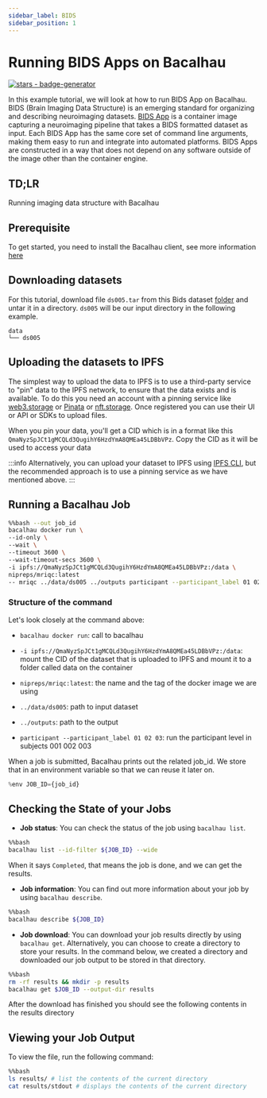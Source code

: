 ```yaml
---
sidebar_label: BIDS
sidebar_position: 1
---
```

# Running BIDS Apps on Bacalhau


[![stars - badge-generator](https://img.shields.io/github/stars/bacalhau-project/bacalhau?style=social)](https://github.com/bacalhau-project/bacalhau)

In this example tutorial, we will look at how to run BIDS App on Bacalhau. BIDS (Brain Imaging Data Structure) is an emerging standard for organizing and describing neuroimaging datasets.  [BIDS App](https://bids-apps.neuroimaging.io/about/) is a container image capturing a neuroimaging pipeline that takes a BIDS formatted dataset as input. Each BIDS App has the same core set of command line arguments, making them easy to run and integrate into automated platforms. BIDS Apps are constructed in a way that does not depend on any software outside of the image other than the container engine.

## TD;LR
Running imaging data structure with Bacalhau

## Prerequisite

To get started, you need to install the Bacalhau client, see more information [here](https://docs.bacalhau.org/getting-started/installation)

## Downloading datasets

For this tutorial, download file `ds005.tar` from this Bids dataset [folder](https://drive.google.com/drive/folders/0B2JWN60ZLkgkMGlUY3B4MXZIZW8?resourcekey=0-EYVSOlRbxeFKO8NpjWWM3w) and untar it in a directory. `ds005` will be our input directory in the following example.


```
data
└── ds005
```


## Uploading the datasets to IPFS

The simplest way to upload the data to IPFS is to use a third-party service to "pin" data to the IPFS network, to ensure that the data exists and is available. To do this you need an account with a pinning service like [web3.storage](https://web3.storage/docs/how-tos/pinning-services-api/) or [Pinata](https://app.pinata.cloud/pinmanager) or [nft.storage](https://nft.storage/docs/how-to/nftup/). Once registered you can use their UI or API or SDKs to upload files.

When you pin your data, you'll get a CID which is in a format like this `QmaNyzSpJCt1gMCQLd3QugihY6HzdYmA8QMEa45LDBbVPz`. Copy the CID as it will be used to access your data


:::info
Alternatively, you can upload your dataset to IPFS using [IPFS CLI](https://docs.ipfs.tech/install/command-line/#official-distributions), but the recommended approach is to use a pinning service as we have mentioned above.
:::

## Running a Bacalhau Job


```bash
%%bash --out job_id
bacalhau docker run \
--id-only \
--wait \
--timeout 3600 \
--wait-timeout-secs 3600 \
-i ipfs://QmaNyzSpJCt1gMCQLd3QugihY6HzdYmA8QMEa45LDBbVPz:/data \
nipreps/mriqc:latest
-- mriqc ../data/ds005 ../outputs participant --participant_label 01 02 03
```

### Structure of the command

Let's look closely at the command above:

* `bacalhau docker run`: call to bacalhau

* `-i ipfs://QmaNyzSpJCt1gMCQLd3QugihY6HzdYmA8QMEa45LDBbVPz:/data`: mount the CID of the dataset that is uploaded to IPFS and mount it to a folder called data on the container

* `nipreps/mriqc:latest`: the name and the tag of the docker image we are using

* `../data/ds005`: path to input dataset

* `../outputs`: path to the output

* `participant --participant_label 01 02 03`: run the participant level in subjects 001 002 003


When a job is submitted, Bacalhau prints out the related job_id. We store that in an environment variable so that we can reuse it later on.


```python
%env JOB_ID={job_id}
```

## Checking the State of your Jobs

- **Job status**: You can check the status of the job using `bacalhau list`.



```bash
%%bash
bacalhau list --id-filter ${JOB_ID} --wide
```

When it says `Completed`, that means the job is done, and we can get the results.

- **Job information**: You can find out more information about your job by using `bacalhau describe`.


```bash
%%bash
bacalhau describe ${JOB_ID}
```

- **Job download**: You can download your job results directly by using `bacalhau get`. Alternatively, you can choose to create a directory to store your results. In the command below, we created a directory and downloaded our job output to be stored in that directory.


```bash
%%bash
rm -rf results && mkdir -p results
bacalhau get $JOB_ID --output-dir results
```

After the download has finished you should see the following contents in the results directory

## Viewing your Job Output

To view the file, run the following command:


```bash
%%bash
ls results/ # list the contents of the current directory
cat results/stdout # displays the contents of the current directory
```
